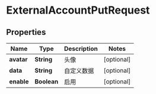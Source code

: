 

# ExternalAccountPutRequest


## Properties

| Name | Type | Description | Notes |
|------------ | ------------- | ------------- | -------------|
|**avatar** | **String** | 头像 |  [optional] |
|**data** | **String** | 自定义数据 |  [optional] |
|**enable** | **Boolean** | 启用 |  [optional] |



